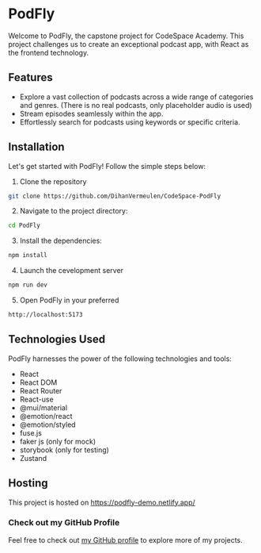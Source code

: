# PodFly

Welcome to PodFly, the capstone project for CodeSpace Academy. This project challenges us to create an exceptional podcast app, with React as the frontend technology.

## Features

- Explore a vast collection of podcasts across a wide range of categories and genres. (There is no real podcasts, only placeholder audio is used)
- Stream episodes seamlessly within the app.
- Effortlessly search for podcasts using keywords or specific criteria.

## Installation

Let's get started with PodFly! Follow the simple steps below:

1. Clone the repository

```bash
git clone https://github.com/DihanVermeulen/CodeSpace-PodFly
```

2. Navigate to the project directory:

```bash
cd PodFly
```

3. Install the dependencies:

```bash
npm install
```

4. Launch the cevelopment server

```bash
npm run dev
```

5. Open PodFly in your preferred

```bash
http://localhost:5173
```

## Technologies Used

PodFly harnesses the power of the following technologies and tools:

- React
- React DOM
- React Router
- React-use
- @mui/material
- @emotion/react
- @emotion/styled
- fuse.js
- faker js (only for mock)
- storybook (only for testing)
- Zustand

## Hosting
This project is hosted on https://podfly-demo.netlify.app/

### Check out my GitHub Profile

Feel free to check out [my GitHub profile](https://github.com/DihanVermeulen) to explore more of my projects.

